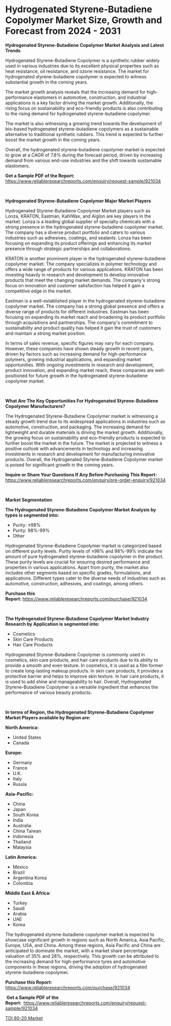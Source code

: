 <p><h1>Hydrogenated Styrene-Butadiene Copolymer Market Size, Growth and Forecast from 2024 - 2031</h1></p><p><strong>Hydrogenated Styrene-Butadiene Copolymer Market Analysis and Latest Trends</strong></p>
<p><p>Hydrogenated Styrene-Butadiene Copolymer is a synthetic rubber widely used in various industries due to its excellent physical properties such as heat resistance, oil resistance, and ozone resistance. The market for hydrogenated styrene-butadiene copolymer is expected to witness substantial growth in the coming years. </p><p>The market growth analysis reveals that the increasing demand for high-performance elastomers in automotive, construction, and industrial applications is a key factor driving the market growth. Additionally, the rising focus on sustainability and eco-friendly products is also contributing to the rising demand for hydrogenated styrene-butadiene copolymer. </p><p>The market is also witnessing a growing trend towards the development of bio-based hydrogenated styrene-butadiene copolymers as a sustainable alternative to traditional synthetic rubbers. This trend is expected to further boost the market growth in the coming years. </p><p>Overall, the hydrogenated styrene-butadiene copolymer market is expected to grow at a CAGR of 7.8% during the forecast period, driven by increasing demand from various end-use industries and the shift towards sustainable elastomers.</p></p>
<p><strong>Get a Sample PDF of the Report:&nbsp;</strong> <a href="https://www.reliableresearchreports.com/enquiry/request-sample/921034">https://www.reliableresearchreports.com/enquiry/request-sample/921034</a></p>
<p>&nbsp;</p>
<p><strong>Hydrogenated Styrene-Butadiene Copolymer Major Market Players</strong></p>
<p><p>Hydrogenated Styrene-Butadiene Copolymer Market players such as Lonza, KRATON, Eastman, KahlWax, and Aiglon are key players in the market. Lonza is a leading global supplier of specialty chemicals with a strong presence in the hydrogenated styrene-butadiene copolymer market. The company has a diverse product portfolio and caters to various industries such as adhesives, coatings, and sealants. Lonza has been focusing on expanding its product offerings and enhancing its market presence through strategic partnerships and collaborations.</p><p>KRATON is another prominent player in the hydrogenated styrene-butadiene copolymer market. The company specializes in polymer technology and offers a wide range of products for various applications. KRATON has been investing heavily in research and development to develop innovative products that meet the changing market demands. The company's strong focus on innovation and customer satisfaction has helped it gain a competitive edge in the market.</p><p>Eastman is a well-established player in the hydrogenated styrene-butadiene copolymer market. The company has a strong global presence and offers a diverse range of products for different industries. Eastman has been focusing on expanding its market reach and broadening its product portfolio through acquisitions and partnerships. The company's commitment to sustainability and product quality has helped it gain the trust of customers and maintain a strong market position.</p><p>In terms of sales revenue, specific figures may vary for each company. However, these companies have shown steady growth in recent years, driven by factors such as increasing demand for high-performance polymers, growing industrial applications, and expanding market opportunities. With ongoing investments in research and development, product innovation, and expanding market reach, these companies are well-positioned for future growth in the hydrogenated styrene-butadiene copolymer market.</p></p>
<p>&nbsp;</p>
<p><strong>What Are The Key Opportunities For Hydrogenated Styrene-Butadiene Copolymer Manufacturers?</strong></p>
<p><p>The Hydrogenated Styrene-Butadiene Copolymer market is witnessing a steady growth trend due to its widespread applications in industries such as automotive, construction, and packaging. The increasing demand for lightweight and durable materials is driving the market growth. Additionally, the growing focus on sustainability and eco-friendly products is expected to further boost the market in the future. The market is projected to witness a positive outlook with advancements in technology and increasing investments in research and development for manufacturing innovative products. Overall, the Hydrogenated Styrene-Butadiene Copolymer market is poised for significant growth in the coming years.</p></p>
<p><strong>Inquire or Share Your Questions If Any Before Purchasing This Report:</strong> <a href="https://www.reliableresearchreports.com/enquiry/pre-order-enquiry/921034">https://www.reliableresearchreports.com/enquiry/pre-order-enquiry/921034</a></p>
<p>&nbsp;</p>
<p><strong>Market Segmentation</strong></p>
<p><strong>The Hydrogenated Styrene-Butadiene Copolymer Market Analysis by types is segmented into:</strong></p>
<p><ul><li>Purity: ≤98%</li><li>Purity: 98%-99%</li><li>Other</li></ul></p>
<p><p>Hydrogenated Styrene-Butadiene Copolymer market is categorized based on different purity levels. Purity levels of ≤98% and 98%-99% indicate the amount of pure hydrogenated styrene-butadiene copolymer in the product. These purity levels are crucial for ensuring desired performance and properties in various applications. Apart from purity, the market also includes other segments based on specific grades, formulations, and applications. Different types cater to the diverse needs of industries such as automotive, construction, adhesives, and coatings, among others.</p></p>
<p><strong>Purchase this Report:&nbsp;</strong><a href="https://www.reliableresearchreports.com/purchase/921034">https://www.reliableresearchreports.com/purchase/921034</a></p>
<p>&nbsp;</p>
<p><strong>The Hydrogenated Styrene-Butadiene Copolymer Market Industry Research by Application is segmented into:</strong></p>
<p><ul><li>Cosmetics</li><li>Skin Care Products</li><li>Hair Care Products</li></ul></p>
<p><p>Hydrogenated Styrene-Butadiene Copolymer is commonly used in cosmetics, skin care products, and hair care products due to its ability to provide a smooth and even texture. In cosmetics, it is used as a film former to create long-lasting makeup products. In skin care products, it provides a protective barrier and helps to improve skin texture. In hair care products, it is used to add shine and manageability to hair. Overall, Hydrogenated Styrene-Butadiene Copolymer is a versatile ingredient that enhances the performance of various beauty products.</p></p>
<p>&nbsp;</p>
<p><strong>In terms of Region, the Hydrogenated Styrene-Butadiene Copolymer Market Players available by Region are:</strong></p>
<p>
    <p> <strong> North America: </strong>
        <ul>
            <li>United States</li>
            <li>Canada</li>
        </ul>
        </p> 
    <p> <strong> Europe: </strong>
        <ul>
            <li>Germany</li>
            <li>France</li>
            <li>U.K.</li>
            <li>Italy</li>
            <li>Russia</li>
        </ul>
        </p> 
    <p> <strong> Asia-Pacific: </strong>
        <ul>
            <li>China</li>
            <li>Japan</li>
            <li>South Korea</li>
            <li>India</li>
            <li>Australia</li>
            <li>China Taiwan</li>
            <li>Indonesia</li>
            <li>Thailand</li>
            <li>Malaysia</li>
        </ul>
        </p> 
    <p> <strong> Latin America: </strong>
        <ul>
            <li>Mexico</li>
            <li>Brazil</li>
            <li>Argentina Korea</li>
            <li>Colombia</li>
        </ul>
        </p> 
    <p> <strong> Middle East & Africa: </strong>
        <ul>
            <li>Turkey</li>
            <li>Saudi</li>
            <li>Arabia</li>
            <li>UAE</li>
            <li>Korea</li>
        </ul>
    </p>
    </p>
<p><p>The hydrogenated styrene-butadiene copolymer market is expected to showcase significant growth in regions such as North America, Asia Pacific, Europe, USA, and China. Among these regions, Asia Pacific and China are anticipated to dominate the market, with a market share percentage valuation of 35% and 28%, respectively. This growth can be attributed to the increasing demand for high-performance tyres and automotive components in these regions, driving the adoption of hydrogenated styrene-butadiene copolymer.</p></p>
<p><strong>Purchase this Report: </strong><a href="https://www.reliableresearchreports.com/purchase/921034">https://www.reliableresearchreports.com/purchase/921034</a></p>
<p>&nbsp;<strong>Get a Sample PDF of the Report:&nbsp;&nbsp;</strong><a href="https://www.reliableresearchreports.com/enquiry/request-sample/921034">https://www.reliableresearchreports.com/enquiry/request-sample/921034</a></p>
<p><strong></strong></p>
<p><p><a href="https://github.com/CliffMedina6/Market-Research-Report-List-3/blob/main/tdi-80-20-market.md">TDI 80-20 Market</a></p></p>